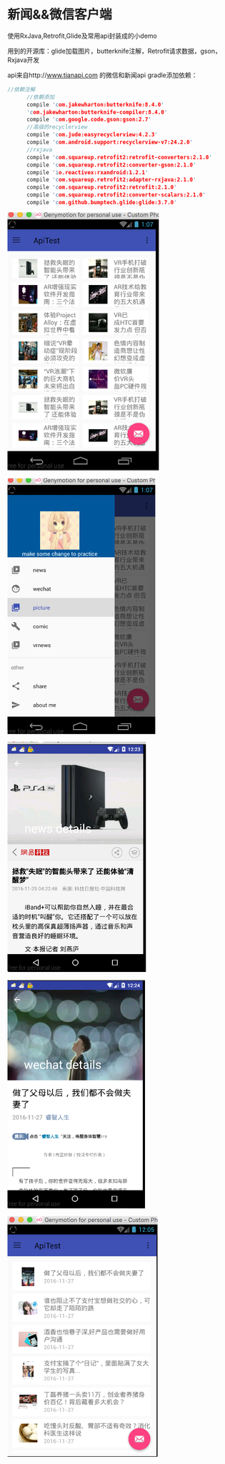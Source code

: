 # 新闻&&微信客户端
使用RxJava,Retrofit,Glide及常用api封装成的小demo

用到的开源库：glide加载图片，butterknife注解，Retrofit请求数据，gson，Rxjava开发

api来自http://www.tianapi.com 的微信和新闻api
gradle添加依赖：
```C++
//依赖注解
      //依赖添加
      compile 'com.jakewharton:butterknife:8.4.0'
      'com.jakewharton:butterknife-compiler:8.4.0'
      compile 'com.google.code.gson:gson:2.7'
      //高级的recyclerview
      compile 'com.jude:easyrecyclerview:4.2.3'
      compile 'com.android.support:recyclerview-v7:24.2.0'
      //rxjava
      compile 'com.squareup.retrofit2:retrofit-converters:2.1.0'
      compile 'com.squareup.retrofit2:converter-gson:2.1.0'
      compile 'io.reactivex:rxandroid:1.2.1'
      compile 'com.squareup.retrofit2:adapter-rxjava:2.1.0'
      compile 'com.squareup.retrofit2:retrofit:2.1.0'
      compile 'com.squareup.retrofit2:converter-scalars:2.1.0'
      compile 'com.github.bumptech.glide:glide:3.7.0'
```
![image](https://github.com/yuliyu123/ApiTest/blob/master/1.png)

![image](https://github.com/yuliyu123/ApiTest/blob/master/2.png)

![image](https://github.com/yuliyu123/ApiTest/blob/master/3.png)

![image](https://github.com/yuliyu123/ApiTest/blob/master/4.png)

![image](https://github.com/yuliyu123/ApiTest/blob/master/5.png)




